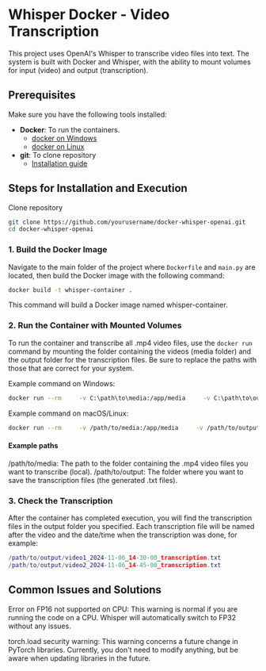 
# Whisper Docker - Video Transcription

This project uses OpenAI's Whisper to transcribe video files into text. The system is built with Docker and Whisper, with the ability to mount volumes for input (video) and output (transcription).

## Prerequisites

Make sure you have the following tools installed:

- **Docker**: To run the containers.
  - [docker on Windows](docs/win-README.md)
  - [docker on Linux](docs/linux-README.md)
- **git**: To clone repository  
  - [Installation guide](https://git-scm.com/book/it/v2/Per-Iniziare-Installing-Git)

## Steps for Installation and Execution

Clone repository

```bash
git clone https://github.com/yourusername/docker-whisper-openai.git
cd docker-whisper-openai
```
### 1. **Build the Docker Image**

Navigate to the main folder of the project where `Dockerfile` and `main.py` are located, then build the Docker image with the following command:

```bash
docker build -t whisper-container .
```
This command will build a Docker image named whisper-container.

### 2. Run the Container with Mounted Volumes

To run the container and transcribe all .mp4 video files, use the `docker run` command by mounting the folder containing the videos (media folder) and the output folder for the transcription files. Be sure to replace the paths with those that are correct for your system.

Example command on Windows:
```bash
docker run --rm     -v C:\path\to\media:/app/media     -v C:\path\to\output:/app/output     whisper-container
```

Example command on macOS/Linux:
```bash
docker run --rm     -v /path/to/media:/app/media     -v /path/to/output:/app/output     whisper-container
```

#### Example paths
/path/to/media: The path to the folder containing the .mp4 video files you want to transcribe (local).
/path/to/output: The folder where you want to save the transcription files (the generated .txt files).

### 3. Check the Transcription
After the container has completed execution, you will find the transcription files in the output folder you specified. Each transcription file will be named after the video and the date/time when the transcription was done, for example:

```lua
/path/to/output/video1_2024-11-06_14-30-00_transcription.txt
/path/to/output/video2_2024-11-06_14-45-00_transcription.txt
```

## Common Issues and Solutions
Error on FP16 not supported on CPU:
This warning is normal if you are running the code on a CPU. Whisper will automatically switch to FP32 without any issues.

torch.load security warning:
This warning concerns a future change in PyTorch libraries. Currently, you don't need to modify anything, but be aware when updating libraries in the future.
